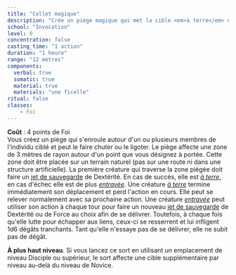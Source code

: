 ```yaml
---
title: "Collet magique"
description: "Crée un piège magique qui met la cible <em>à terre</em> et peut l'<em>entraver</em>."
school: "Invocation"
level: 0
concentration: false
casting_time: "1 action"
duration: "1 heure"
range: "12 mètres"
components:
  verbal: true
  somatic: true
  material: true
  materials: "une ficelle"
ritual: false
classes:
    - Foi
---
```

**Coût** : 4 points de Foi  
Vous créez un piège qui s'enroule autour d'un ou plusieurs membres de l'individu ciblé et peut le faire chuter ou le ligoter. Le piège affecte une zone de 3 mètres de rayon autour d'un point que vous désignez à portée. Cette zone doit être placée sur un terrain naturel (pas sur une route ni dans une structure artificielle). La première créature qui traverse la zone piégée doit faire un [jet de sauvegarde](/utiliser-les-caracteristiques/#jets-de-sauvegarde) de Dextérité. En cas de succès, elle est [_à terre_](/gerer-la-sante-du-personnage/#a-terre), en cas d'échec elle est de plus [_entravée_](/gerer-la-sante-du-personnage/#entrave). Une créature [_à terre_](/gerer-la-sante-du-personnage/#a-terre) termine immédiatement son déplacement et perd l'action en cours. Elle peut se relever normalement avec sa prochaine action. Une créature [_entravée_](/gerer-la-sante-du-personnage/#entrave) peut utiliser son action à chaque tour pour faire un nouveau [jet de sauvegarde](/utiliser-les-caracteristiques/#jets-de-sauvegarde) de Dextérité ou de Force au choix afin de se délivrer. Toutefois, à chaque fois qu'elle lutte pour échapper aux liens, ceux-ci se resserrent et lui infligent 1d6 dégâts tranchants. Tant qu'elle n'essaye pas de se délivrer, elle ne subit pas de dégât.

**À plus haut niveau**. Si vous lancez ce sort en utilisant un emplacement de niveau Disciple ou supérieur, le sort affecte une cible supplémentaire par niveau au-delà du niveau de Novice.
